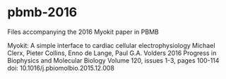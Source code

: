 # pbmb-2016
Files accompanying the 2016 Myokit paper in PBMB

Myokit: A simple interface to cardiac cellular electrophysiology Michael Clerx, Pieter Collins, Enno de Lange, Paul G.A. Volders 2016 Progress in Biophysics and Molecular Biology Volume 120, issues 1-3, pages 100-114 doi: 10.1016/j.pbiomolbio.2015.12.008
